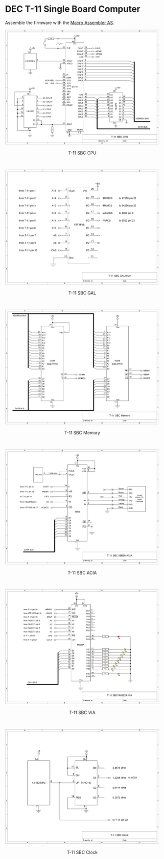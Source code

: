 # DEC T-11 Single Board Computer
Assemble the firmware with the [Macro Assembler AS](http://john.ccac.rwth-aachen.de:8000/as/).

<p align="center"><img src="/images/T-11 SBC CPU.png"/>
<p align="center">T-11 SBC CPU</p><br>
<p align="center"><img src="/images/T-11 SBC GAL.png"/>
<p align="center">T-11 SBC GAL</p><br>
<p align="center"><img src="/images/T-11 SBC Memory.png"/>
<p align="center">T-11 SBC Memory</p><br>
<p align="center"><img src="/images/T-11 SBC ACIA.png"/>
<p align="center">T-11 SBC ACIA</p><br>
<p align="center"><img src="/images/T-11 SBC VIA.png"/>
<p align="center">T-11 SBC VIA</p><br>
<p align="center"><img src="/images/T-11 SBC Clock.png"/>
<p align="center">T-11 SBC Clock</p><br>

